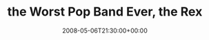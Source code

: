 ---
templateKey: event
guid: 08946312-6eab-11ea-99c5-002590d1d1b0
date: 2008-05-06T21:30:00+00:00
eventTime: '9:30pm'
title: the Worst Pop Band Ever, the Rex
artist: the Worst Pop Band Ever
city: Toronto
venue: the Rex
group: Tim Shia
---